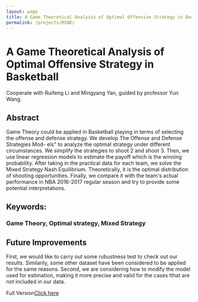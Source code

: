 ```yaml
---
layout: page
title: A Game Theoretical Analysis of Optimal Offensive Strategy in Basketball
permalink: /projects/MSNE/
---
```


# A Game Theoretical Analysis of Optimal Offensive Strategy in Basketball

Cooperate with Ruifeng Li and Mingyang Yan, guided by professor Yun Wang.

## Abstract
Game Theory could be applied in Basketball playing in terms of selecting the
offense and defense strategy. We develop The Offense and Defense Strategies Mod-
els" to analyze the optimal strategy under different circumstances. We simplify
the strategies to shoot 2 and shoot 3. Then, we use linear regression models to
estimate the payoff which is the winning probability. After taking in the practical
data for each team, we solve the Mixed Strategy Nash Equilibrium. Theoretically,
it is the optimal distribution of shooting opportunities. Finally, we compare it with
the team's actual performance in NBA 2016-2017 regular season and try to provide
some potential interpretations.

## Keywords:
### Game Theory, Optimal strategy, Mixed Strategy

## Future Improvements
First, we would like to carry out some rubustness test to check out our results. Similarily, some other dataset have been considered to be applied for the same reasons.
Second, we are considering how to modify the model used for estimation, making it more precise and valid for the cases tthat are not included in our data.


Full Version[Click here]({{site.baseurl}}/assets/GTpaper.pdf)
